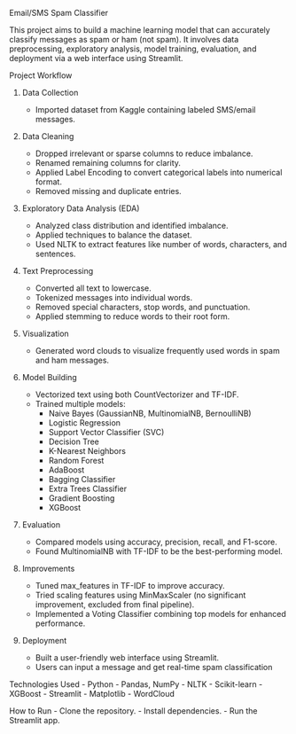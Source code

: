 Email/SMS Spam Classifier

This project aims to build a machine learning model that can accurately classify messages as spam or ham (not spam). It involves data preprocessing, exploratory analysis, model training, evaluation, and deployment via a web interface using Streamlit.


Project Workflow

1. Data Collection
    - Imported dataset from Kaggle containing labeled SMS/email messages.

2. Data Cleaning
    - Dropped irrelevant or sparse columns to reduce imbalance.
    - Renamed remaining columns for clarity.
    - Applied Label Encoding to convert categorical labels into numerical format.
    - Removed missing and duplicate entries.

3. Exploratory Data Analysis (EDA)
    - Analyzed class distribution and identified imbalance.
    - Applied techniques to balance the dataset.
    - Used NLTK to extract features like number of words, characters, and sentences.

4. Text Preprocessing
    - Converted all text to lowercase.
    - Tokenized messages into individual words.
    - Removed special characters, stop words, and punctuation.
    - Applied stemming to reduce words to their root form.

5. Visualization
    - Generated word clouds to visualize frequently used words in spam and ham messages.

6. Model Building
    - Vectorized text using both CountVectorizer and TF-IDF.
    - Trained multiple models:
        - Naive Bayes (GaussianNB, MultinomialNB, BernoulliNB)
        - Logistic Regression
        - Support Vector Classifier (SVC)
        - Decision Tree
        - K-Nearest Neighbors
        - Random Forest
        - AdaBoost
        - Bagging Classifier
        - Extra Trees Classifier
        - Gradient Boosting
        - XGBoost

7. Evaluation
    - Compared models using accuracy, precision, recall, and F1-score.
    - Found MultinomialNB with TF-IDF to be the best-performing model.

8. Improvements
    - Tuned max_features in TF-IDF to improve accuracy.
    - Tried scaling features using MinMaxScaler (no significant improvement, excluded from final pipeline).
    - Implemented a Voting Classifier combining top models for enhanced performance.

9. Deployment
    - Built a user-friendly web interface using Streamlit.
    - Users can input a message and get real-time spam classification


Technologies Used
    - Python
    - Pandas, NumPy
    - NLTK
    - Scikit-learn
    - XGBoost
    - Streamlit
    - Matplotlib
    - WordCloud

How to Run
    - Clone the repository.
    - Install dependencies.
    - Run the Streamlit app.
